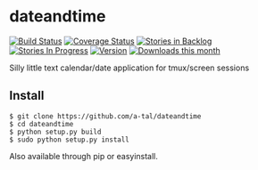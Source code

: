 dateandtime
===========

[![Build Status](https://travis-ci.org/a-tal/dateandtime.png?branch=master)](https://travis-ci.org/a-tal/dateandtime)
[![Coverage Status](https://coveralls.io/repos/a-tal/dateandtime/badge.png?branch=master)](https://coveralls.io/r/a-tal/dateandtime?branch=master)
[![Stories in Backlog](https://badge.waffle.io/a-tal/dateandtime.png?label=ready&title=Backlog)](https://waffle.io/a-tal/dateandtime)
[![Stories In Progress](https://badge.waffle.io/a-tal/dateandtime.png?label=ready&title=In+Progress)](https://waffle.io/a-tal/dateandtime)
[![Version](https://pypip.in/v/dateandtime/badge.png)](https://pypi.python.org/pypi/dateandtime/)
[![Downloads this month](https://pypip.in/d/dateandtime/badge.png)](https://pypi.python.org/pypi/dateandtime/)

Silly little text calendar/date application for tmux/screen sessions


Install
-------

    $ git clone https://github.com/a-tal/dateandtime
    $ cd dateandtime
    $ python setup.py build
    $ sudo python setup.py install

Also available through pip or easyinstall.
